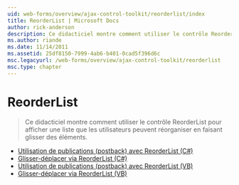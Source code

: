 ```yaml
---
uid: web-forms/overview/ajax-control-toolkit/reorderlist/index
title: ReorderList | Microsoft Docs
author: rick-anderson
description: Ce didacticiel montre comment utiliser le contrôle ReorderList pour afficher une liste que les utilisateurs peuvent réorganiser en faisant glisser des éléments.
ms.author: riande
ms.date: 11/14/2011
ms.assetid: 25df8150-7999-4ab6-b401-0cad5f396d6c
msc.legacyurl: /web-forms/overview/ajax-control-toolkit/reorderlist
msc.type: chapter
---
```

<a name="reorderlist"></a>ReorderList
====================
> Ce didacticiel montre comment utiliser le contrôle ReorderList pour afficher une liste que les utilisateurs peuvent réorganiser en faisant glisser des éléments.


- [Utilisation de publications (postback) avec ReorderList (C#)](using-postbacks-with-reorderlist-cs.md)
- [Glisser-déplacer via ReorderList (C#)](drag-and-drop-via-reorderlist-cs.md)
- [Utilisation de publications (postback) avec ReorderList (VB)](using-postbacks-with-reorderlist-vb.md)
- [Glisser-déplacer via ReorderList (VB)](drag-and-drop-via-reorderlist-vb.md)
